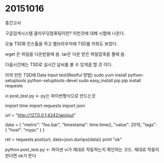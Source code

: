 # 20151016
중간고사 

구글검색시스템
클라우딩컴퓨팅이란? 이런것에 대해 시험에 나온다.

오늘 TSDB 인스톨을 하고 웹브라우저에 TSD를 띄워도 보았다.

wget 은 파일을 다운받을때 씀.
tar은 다운 받은 파일압축을 풀때 씀.

다음시간에는 TSD로 실시간 날씨를 볼 수 있게끔 할 것 이다.

아까 만든 TSD에 Data Input test(Restful 방법)
sudo yum install python-setuptools python-setuptools-devel
sudo easy_install pip
pip install requests

vi post_test.py <- py는 파이썬형식으로 만드는것 

import time
import requests
import json

url = "http://127.0.0.1:4242/api/put"

data = {
    "metric": "foo.bar",
    "timestamp": time.time(),
    "value": 2015,
    "tags": {
       "host": "mypc"
    }
}

ret = requests.post(url, data=json.dumps(data))
print "ok"

python post_test.py <- 파이썬 vi가 제대로 작동하는지 확인하는 코드. 
                       제대로 작동이 한다면 ok가 뜬다

